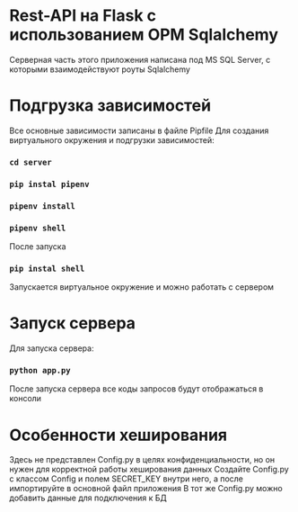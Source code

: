 # Rest-API на Flask с использованием ОРМ Sqlalchemy

Серверная часть этого приложения написана под MS SQL Server, с которыми взаимодействуют роуты Sqlalchemy

# Подгрузка зависимостей

Все основные зависимости записаны в файле Pipfile
Для создания виртуального окружения и подгрузки зависимостей:

### `cd server`
### `pip instal pipenv`
### `pipenv install`
### `pipenv shell`

После запуска 
### `pip instal shell`
Запускается виртуальное окружение и можно работать с сервером

# Запуск сервера

Для запуска сервера:
### `python app.py`

После запуска сервера все коды запросов будут отображаться в консоли

# Особенности хеширования

Здесь не представлен Config.py в целях конфиденциальности, но он нужен для корректной работы хеширования данных
Создайте Config.py с классом Config и полем SECRET_KEY внутри него, а после импортируйте в основной файл приложения
В тот же Config.py можно добавить данные для подключения к БД